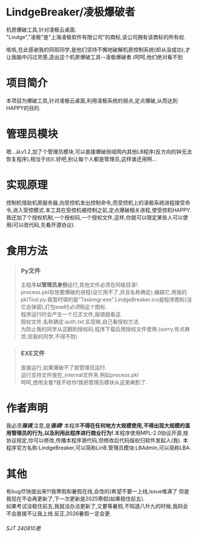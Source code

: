 # LindgeBreaker/凌极爆破者  
机房爆破工具,针对凌极云桌面.  
"Lindge","凌极"是"上海凌极软件有限公司"的商标,该公司拥有该商标的所有权.

咳咳,在此感谢我的同班同学,是他们坚持不懈地破解机房控制系统(却从没成功),才让我脑中闪过灵感,造出这个机房爆破工具--凌极爆破者.(呵呵,他们绝对看不到  
# 项目简介  
本项目为爆破工具,针对凌极云桌面,利用凌极系统的弱点,定点爆破,从而达到HAPPY的目的. 
# 管理员模块
嗯...从v1.2,加了个管理员模块,可以直接爆破局域网内其他LB程序(反方向的钟无法恢复程序),相当于`团灭`.好吧,别让每个人都是管理员,这样谁还用啊...
# 实现原理  
控制机借助机房服务器,向受控机发出控制命令,而受控机上的凌极系统进程接受命令,进入受控模式.本工具在受控机被控制之前,定点爆破相关进程,使受控机HAPPY. 
我还加了个授权机制,一个授权码,一个授权文件,这样,你就可以限定某些人可以使用(可以改代码,先看开源协议).
# 食用方法  
> ### Py文件  
> 主程序**以管理员身份**运行,其他文件必须在同级目录!  
process.pkl存放要爆破的进程(没它用不了,并且名称确定),编辑它,用我的pklTool.py.我暂时填的是"Taskmgr.exe".LindgeBreaker.ico是程序图标(没它会弹窗),打包exe时*必须*用这个图标.  
程序运行时会产生一个日志文件,报错就看这.  
授权文件,名称确定:auth.txt.实现嘛,自己看授权方法.    
为防止我的同学从这翻到授权码,程序下载后用授权文件使用.(sorry,有点麻烦,但我的同学,不得不防)

> ### EXE文件
> 直接运行,如果爆破不了就管理员运行.  
运行支持文件放在_internal文件夹,例如process.pkl  
呵呵,想用全套?我不给你!我把管理员模块从这里阉割了.
# 作者声明  
我必须***强调***,注意,是***强调!*** 本程序**不得在任何地方大规模使用,不得出现大规模的滥用管理员的行为,以及利用此程序进行商业行为!**.本程序使用MPL-2.0协议开源,按协议规定,你可以修改,传播本程序源代码,但修改后代码版权归软件发起人(我).
本程序官方名称:LindgeBreaker,可以简称LinB.管理员模块:LBAdmin,可以简称LBA.
# 其他  
有bug尽快提出来!!!我寒假和暑假在线,会改的(希望不要一上线,issue堆满了
但是我现在不会再更新了,下一次更新是2025寒假(如果稳住前五).  
如果考试没稳住前五,我就没办法更新了,又要等暑假,不知道八升九的时候,我妈会不会直接不让我上线.反正,2026暑假一定会更.

###### SJT 240810更
